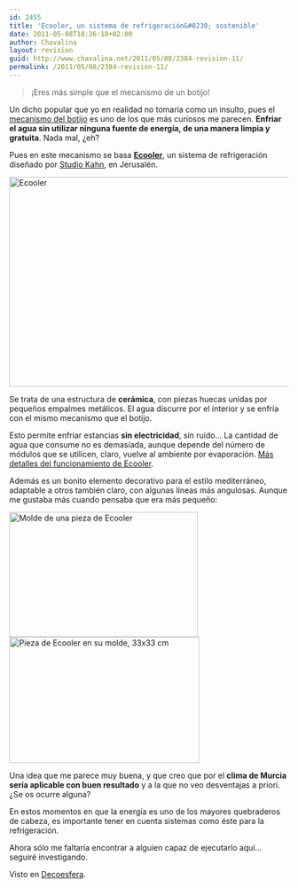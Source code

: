 ```yaml
---
id: 2455
title: 'Ecooler, un sistema de refrigeración&#8230; sostenible'
date: 2011-05-08T18:26:18+02:00
author: Chavalina
layout: revision
guid: http://www.chavalina.net/2011/05/08/2384-revision-11/
permalink: /2011/05/08/2384-revision-11/
---
```

> ¡Eres más simple que el mecanismo de un botijo!

Un dicho popular que yo en realidad no tomaría como un insulto, pues el <a href="http://es.wikipedia.org/wiki/Botijo" target="_blank">mecanismo del botijo</a> es uno de los que más curiosos me parecen. **Enfriar el agua sin utilizar ninguna fuente de energía, de una manera limpia y gratuita**. Nada mal, ¿eh?

Pues en este mecanismo se basa **<a href="http://ecooler.yolasite.com/" target="_blank">Ecooler</a>**, un sistema de refrigeración diseñado por <a href="http://www.studiokahn.com/" target="_blank">Studio Kahn</a>, en Jerusalén.

<img class="size-full wp-image-2445 aligncenter" title="Ecooler" src="http://www.chavalina.net/imagenes/2011/05/ecooler.jpg" alt="Ecooler" width="600" height="378" srcset="http://www.chavalina.net/imagenes/2011/05/ecooler.jpg 600w, http://www.chavalina.net/imagenes/2011/05/ecooler-300x189.jpg 300w, http://www.chavalina.net/imagenes/2011/05/ecooler-500x315.jpg 500w" sizes="(max-width: 600px) 100vw, 600px" /> 

Se trata de una estructura de **cerámica**, con piezas huecas unidas por pequeños empalmes metálicos. El agua discurre por el interior y se enfría con el mismo mecanismo que el botijo.

Esto permite enfriar estancias **sin electricidad**, sin ruido&#8230; La cantidad de agua que consume no es demasiada, aunque depende del número de módulos que se utilicen, claro, vuelve al ambiente por evaporación. <a href="http://ecooler.yolasite.com/how.php" target="_blank">Más detalles del funcionamiento de Ecooler</a>.

Además es un bonito elemento decorativo para el estilo mediterráneo, adaptable a otros también claro, con algunas líneas más angulosas. Aunque me gustaba más cuando pensaba que era más pequeño:

<img class="size-full wp-image-2449 aligncenter" title="Molde de una pieza de Ecooler" src="http://www.chavalina.net/imagenes/2011/05/3.jpg.opt340x225o00s340x225.jpg" alt="Molde de una pieza de Ecooler" width="340" height="225" srcset="http://www.chavalina.net/imagenes/2011/05/3.jpg.opt340x225o00s340x225.jpg 340w, http://www.chavalina.net/imagenes/2011/05/3.jpg.opt340x225o00s340x225-300x198.jpg 300w" sizes="(max-width: 340px) 100vw, 340px" /> 

<img class="size-full wp-image-2448 aligncenter" title="Pieza de Ecooler en su molde" src="http://www.chavalina.net/imagenes/2011/05/4.jpg.opt343x227o00s343x227.jpg" alt="Pieza de Ecooler en su molde, 33x33 cm" width="343" height="227" srcset="http://www.chavalina.net/imagenes/2011/05/4.jpg.opt343x227o00s343x227.jpg 343w, http://www.chavalina.net/imagenes/2011/05/4.jpg.opt343x227o00s343x227-300x198.jpg 300w" sizes="(max-width: 343px) 100vw, 343px" /> 

Una idea que me parece muy buena, y que creo que por el **clima de Murcia sería aplicable con buen resultado** y a la que no veo desventajas a priori. ¿Se os ocurre alguna?

En estos momentos en que la energía es uno de los mayores quebraderos de cabeza, es importante tener en cuenta sistemas como éste para la refrigeración.

Ahora sólo me faltaría encontrar a alguien capaz de ejecutarlo aquí&#8230; seguiré investigando.

Visto en <a href="http://www.decoesfera.com/complementos/ecooler-sistema-ecologico-de-refrigeracion-natural" target="_blank">Decoesfera</a>.